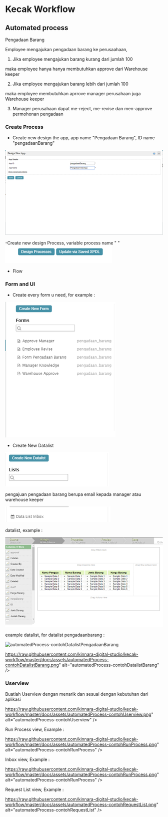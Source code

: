 # Kecak Workflow #

## Automated process ##


Pengadaan Barang

Employee mengajukan pengadaan barang ke perusaahaan, 

1. Jika employee mengajukan barang kurang dari jumlah 100 

maka employee hanya hanya membutuhkan approve dari Warehouse keeper

2. Jika employee mengajukan barang lebih dari jumlah 100

maka employee membutuhkan aprrove manager perusahaan juga Warehouse keeper 

3. Manager perusahaan dapat me-reject, me-revise dan men-approve permohonan pengadaan

 
### Create Process ###

- Create new design the app, app name "Pengadaan Barang", ID name "pengadaanBarang"

<img src="https://raw.githubusercontent.com/kinnara-digital-studio/kecak-workflow/master/docs/assets/automatedProcess-newDesign.png"  alt="automatedProcess-newDesign" />

-Create new design Process, variable process name " "
<img src="https://raw.githubusercontent.com/kinnara-digital-studio/kecak-workflow/master/docs/assets/automatedProcess-designProcess.png" alt="automatedProcess-designProcess" />

- Flow 

### Form and UI ###

- Create every form u need, for example :

<img src="https://raw.githubusercontent.com/kinnara-digital-studio/kecak-workflow/master/docs/assets/automatedProcess-newForm.png" alt="automatedProcess-newForm" />

- Create New Datalist 

<img src="https://raw.githubusercontent.com/kinnara-digital-studio/kecak-workflow/master/docs/assets/automatedProcess-newDatalist.png" alt="automatedProcess-newDatalist" />

pengajuan pengadaan barang berupa email kepada manager atau warehouse keeper

<img src="https://raw.githubusercontent.com/kinnara-digital-studio/kecak-workflow/master/docs/assets/automatedProcess-datalistInbox.png" alt="automatedProcess-datalistInbox" />

datalist, example :

<img src="https://raw.githubusercontent.com/kinnara-digital-studio/kecak-workflow/master/docs/assets/automatedProcess-contohDatalistInbox.png" alt="automatedProcess-contohDatalistInbox" />

example datalist, for datalist pengadaanbarang :

<img src="https://raw.githubusercontent.com/kinnara-digital-studio/kecak-workflow/master/docs/assets/automatedProcess-contohDatalistPengadaanBarang.png" alt="automatedProcess-contohDatalistPengadaanBarang" />

https://raw.githubusercontent.com/kinnara-digital-studio/kecak-workflow/master/docs/assets/automatedProcess-contohDatalistBarang.png" alt="automatedProcess-contohDatalistBarang" />

### Userview ###

Buatlah Userview dengan menarik dan sesuai dengan kebutuhan dari aplikasi 

https://raw.githubusercontent.com/kinnara-digital-studio/kecak-workflow/master/docs/assets/automatedProcess-contohUserview.png" alt="automatedProcess-contohUserview" />

Run Process view, Example :

https://raw.githubusercontent.com/kinnara-digital-studio/kecak-workflow/master/docs/assets/automatedProcess-contohRunProcess.png" alt="automatedProcess-contohRunProcess" />

Inbox view, Example :

https://raw.githubusercontent.com/kinnara-digital-studio/kecak-workflow/master/docs/assets/automatedProcess-contohRunProcess.png" alt="automatedProcess-contohRunProcess" />

Request List view, Example :

https://raw.githubusercontent.com/kinnara-digital-studio/kecak-workflow/master/docs/assets/automatedProcess-contohRequestList.png" alt="automatedProcess-contohRequestList" />
